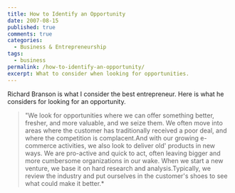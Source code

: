 ```yaml
---
title: How to Identify an Opportunity
date: 2007-08-15
published: true
comments: true
categories:
  - Business & Entrepreneurship
tags:
  - business
permalink: /how-to-identify-an-opportunity/
excerpt: What to consider when looking for opportunities.
---
```

Richard Branson is what I consider the best entrepreneur.  Here is what he considers for looking for an opportunity.

> "We look for opportunities where we can offer something better, fresher, and more valuable, and we seize them. We often move into areas where the customer has traditionally received a poor deal, and where the competition is complacent.And with our growing e-commerce activities, we also look to deliver old' products in new ways. We are pro-active and quick to act, often leaving bigger and more cumbersome organizations in our wake. When we start a new venture, we base it on hard research and analysis.Typically, we review the industry and put ourselves in the customer's shoes to see what could make it better.*
